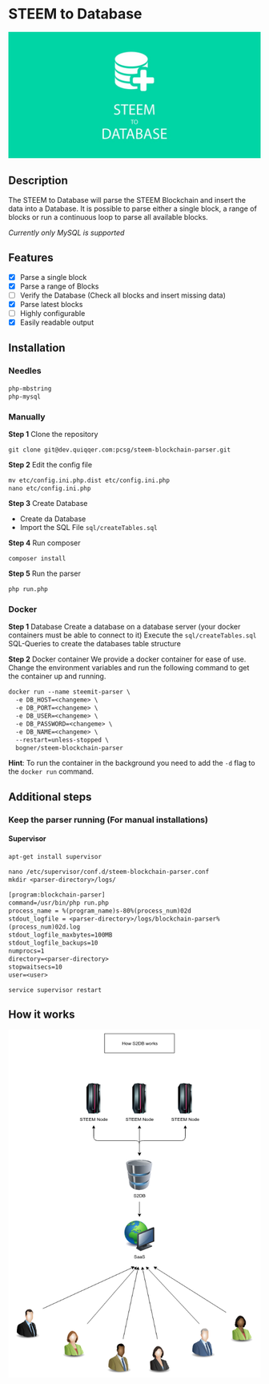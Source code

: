 STEEM to Database
======

![STEEM to Database](bin/header.png)

Description
------

The STEEM to Database will parse the STEEM Blockchain and insert the data into a Database. 
It is possible to parse either a single block, a range of blocks or run a continuous loop to parse all available blocks.

*Currently only MySQL is supported* 

Features
------

* [x] Parse a single block
* [x] Parse a range of Blocks
* [ ] Verify the Database (Check all blocks and insert missing data)
* [x] Parse latest blocks
* [ ] Highly configurable
* [x] Easily readable output

Installation
------

### Needles

```
php-mbstring
php-mysql
```

### Manually

**Step 1** Clone the repository
```
git clone git@dev.quiqqer.com:pcsg/steem-blockchain-parser.git
```

**Step 2** Edit the config file
```
mv etc/config.ini.php.dist etc/config.ini.php
nano etc/config.ini.php
```

**Step 3** Create Database
* Create da Database
* Import the SQL File `sql/createTables.sql`

**Step 4** Run composer
```
composer install
```

**Step 5** Run the parser
```
php run.php
```

### Docker

**Step 1** Database
Create a database on a database server (your docker containers must be able to connect to it)
Execute the `sql/createTables.sql` SQL-Queries to create the databases table structure


**Step 2** Docker container
We provide a docker container for ease of use.  
Change the environment variables and run the following command to get the container up and running.  
```
docker run --name steemit-parser \
  -e DB_HOST=<changeme> \
  -e DB_PORT=<changeme> \
  -e DB_USER=<changeme> \
  -e DB_PASSWORD=<changeme> \
  -e DB_NAME=<changeme> \
  --restart=unless-stopped \
  bogner/steem-blockchain-parser
```
 
**Hint**: To run the container in the background you need to add the `-d` flag to the `docker run` command.

Additional steps
------

### Keep the parser running (For manual installations)

#### Supervisor

```
apt-get install supervisor
```

```
nano /etc/supervisor/conf.d/steem-blockchain-parser.conf
mkdir <parser-directory>/logs/
```

```
[program:blockchain-parser]
command=/usr/bin/php run.php
process_name = %(program_name)s-80%(process_num)02d
stdout_logfile = <parser-directory>/logs/blockchain-parser%(process_num)02d.log
stdout_logfile_maxbytes=100MB
stdout_logfile_backups=10
numprocs=1
directory=<parser-directory>
stopwaitsecs=10
user=<user>
```

```
service supervisor restart
```


How it works
-----

![How it works](bin/how-it-works.png)
